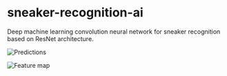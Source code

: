 # sneaker-recognition-ai
Deep machine learning convolution neural network for sneaker recognition based on ResNet architecture. 

![Predictions](https://github.com/timoth-y/sneaker-recognition-ai/blob/master/predictions.png)

![Feature map](https://github.com/timoth-y/sneaker-recognition-ai/blob/master/net-vision-map.png)
